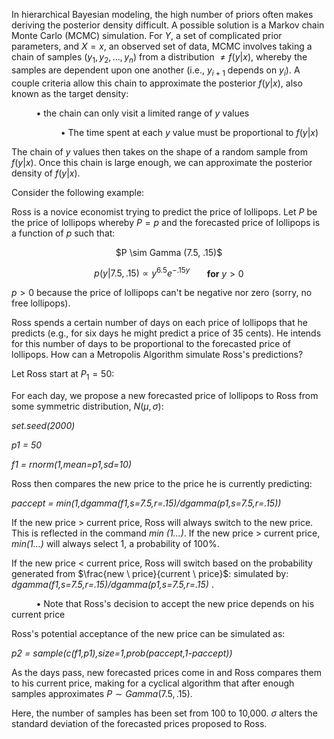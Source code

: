 In hierarchical Bayesian modeling, the high number of priors often makes deriving the posterior density difficult. A possible solution is a Markov chain Monte Carlo (MCMC) simulation. For $Y$, a set of complicated prior parameters, and $X=x$, an observed set of data, MCMC involves taking a chain of samples ($y_1,y_2,...,y_n$) from a distribution $\neq f(y|x)$, whereby the samples are dependent upon one another (i.e., $y_{i+1}$ depends on $y_i$). A couple criteria allow this chain to approximate the posterior $f(y|x)$, also known as the target density:

&nbsp;&nbsp;&nbsp;&nbsp;&nbsp;&nbsp;&nbsp;&nbsp;&nbsp;&nbsp;&bull; the chain can only visit a limited range of $y$ values

&nbsp;&nbsp;&nbsp;&nbsp;&nbsp;&nbsp;&nbsp;&nbsp;&nbsp;&nbsp;&nbsp;&nbsp;&nbsp;&nbsp;&nbsp;&nbsp;&nbsp;&nbsp;&nbsp;&nbsp;&bull; The time spent at each $y$ value must be proportional to $f(y|x)$

The chain of $y$ values then takes on the shape of a random sample from $f(y|x)$. Once this chain is large enough, we can approximate the posterior density of $f(y|x)$.

Consider the following example:

Ross is a novice economist trying to predict the price of lollipops. Let $P$ be the price of lollipops whereby $P=p$ and the forecasted price of lollipops is a function of $p$ such that:

<center> $P \sim Gamma (7.5, .15)$ 

$p(y|7.5,.15) \propto y^{6.5}e^{-.15y}$ &nbsp;&nbsp;&nbsp;&nbsp;&nbsp; <b>for</b> $y > 0$

</center>

$p > 0$ because the price of lollipops can't be negative nor zero (sorry, no free lollipops).

Ross spends a certain number of days on each price of lollipops that he predicts (e.g., for six days he might predict a price of 35 cents). He intends for this number of days to be proportional to the forecasted price of lollipops. How can a Metropolis Algorithm simulate Ross's predictions?

Let Ross start at $P_1 = 50$:

For each day, we propose a new forecasted price of lollipops to Ross from some symmetric distribution, $N(\mu,\sigma)$:

<i>set.seed(2000)</i>

<i> p1 = 50 </i>

<i>f1 = rnorm(1,mean=p1,sd=10)</i>

Ross then compares the new price to the price he is currently predicting:

<i>paccept = min(1,dgamma(f1,s=7.5,r=.15)/dgamma(p1,s=7.5,r=.15))</i>

If the new price > current price, Ross will always switch to the new price. This is reflected in the command <i>min (1...)</i>. If the new price > current price, <i>min(1...)</i> will always select 1, a probability of 100%.

If the new price < current price, Ross will switch based on the probability generated from $\frac{new \ price}{current \ price}$: simulated by: <i> dgamma(f1,s=7.5,r=.15)/dgamma(p1,s=7.5,r=.15) </i>. 

&nbsp;&nbsp;&nbsp;&nbsp;&nbsp;&nbsp;&nbsp;&nbsp;&nbsp;&nbsp;&bull; Note that Ross's decision to accept the new price depends on his current price

Ross's potential acceptance of the new price can be simulated as:

<i> p2 = sample(c(f1,p1),size=1,prob(paccept,1-paccept))</i>

As the days pass, new forecasted prices come in and Ross compares them to his current price, making for a cyclical algorithm that after enough samples approximates $P \sim Gamma (7.5, .15)$. 

Here, the number of samples has been set from 100 to 10,000. $\sigma$ alters the standard deviation of the forecasted prices proposed to Ross.
